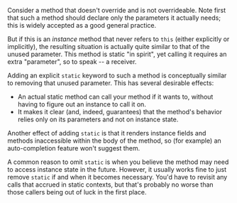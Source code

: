 Consider a method that doesn't override and is not overrideable. Note first that
such a method should declare only the parameters it actually needs; this is
widely accepted as a good general practice.

But if this is an *instance* method that never refers to `this` (either
explicitly or implicitly), the resulting situation is actually quite similar to
that of the unused parameter. This method is static "in spirit", yet calling it
requires an extra "parameter", so to speak -- a receiver.

Adding an explicit `static` keyword to such a method is conceptually similar to
removing that unused parameter. This has several desirable effects:

*   An actual static method can call your method if it wants to, without having
    to figure out an instance to call it on.
*   It makes it clear (and, indeed, guarantees) that the method's behavior
    relies only on its parameters and not on instance state.

<!-- if we extend this to include package-visible members, then the ability to
     unit-test normally is another advantage. -->

Another effect of adding `static` is that it renders instance fields and methods
inaccessible within the body of the method, so (for example) an auto-completion
feature won't suggest them.

A common reason to omit `static` is when you believe the method may need to
access instance state in the future. However, it usually works fine to just
remove `static` if and when it becomes necessary. You'd have to revisit any
calls that accrued in static contexts, but that's probably no worse than those
callers being out of luck in the first place.

